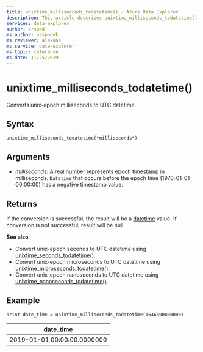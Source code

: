 ```yaml
---
title: unixtime_milliseconds_todatetime() - Azure Data Explorer
description: This article describes unixtime_milliseconds_todatetime() in Azure Data Explorer.
services: data-explorer
author: orspod
ms.author: orspodek
ms.reviewer: alexans
ms.service: data-explorer
ms.topic: reference
ms.date: 11/25/2019
---
```

# unixtime_milliseconds_todatetime()

Converts unix-epoch milliseconds to UTC datetime.

## Syntax

`unixtime_milliseconds_todatetime(*milliseconds*)`

## Arguments

* *milliseconds*: A real number represents epoch timestamp in milliseconds. `Datetime` that occurs before the epoch time (1970-01-01 00:00:00) has a negative timestamp value.

## Returns

If the conversion is successful, the result will be a [datetime](./scalar-data-types/datetime.md) value. If conversion is not successful, result will be null.

**See also**

* Convert unix-epoch seconds to UTC datetime using [unixtime_seconds_todatetime()](unixtime-seconds-todatetimefunction.md).
* Convert unix-epoch microseconds to UTC datetime using [unixtime_microseconds_todatetime()](unixtime-microseconds-todatetimefunction.md).
* Convert unix-epoch nanoseconds to UTC datetime using [unixtime_nanoseconds_todatetime()](unixtime-nanoseconds-todatetimefunction.md).

## Example

<!-- csl: https://help.kusto.windows.net/Samples  -->
```kusto
print date_time = unixtime_milliseconds_todatetime(1546300800000)
```

|date_time|
|---|
|2019-01-01 00:00:00.0000000|
